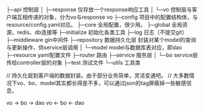├─api                   控制层
│  ├─response           仅存放一个response响应工具
│  └─vo                 控制层与客户端互相传递的对象，分为vo与response vo
├─config                项目中的配置结构体，与resource/config.yaml对应。
├─core                  全局配置，很少用。
├─global                全局资源，redis、db连接等
├─initialize            初始化各类工具
├─log                   日志（不提交git）
├─middleware            gin中间件
├─repository            数据持久化层 封装对某个model的查询与更新操作，供service层调用
│  └─model              model与数据库表对应，即dao
├─resource              yaml配置文件
├─router                路由
├─service               服务层
│  └─bo                 service层传给controller层的对象
├─test                  测试文件
└─utils                 工具类

// 持久化层到客户端的数据封装。由于部分业务简单，灵活变通吧。
// 大多数情况下vo、bo、model其实都长得差不多，可以通过json的tag屏蔽掉一些敏感信息。

vo -> bo -> dao
vo <- bo <- dao